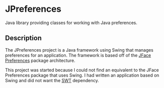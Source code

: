 # JPreferences

Java library providing classes for working with Java preferences.

## Description

The JPreferences project is a Java framework using Swing that manages
preferences for an application. The framework is based off of the
[JFace Preferences][0] package architecture.

This project was started because I could not find an equivalent to the
JFace Preferences package that uses Swing. I had written an application
based on Swing and did not want the [SWT][1] dependency.

[0]: http://help.eclipse.org/helios/index.jsp?topic=/org.eclipse.platform.doc.isv/reference/api/org/eclipse/jface/viewers/package-summary.html
[1]: http://www.eclipse.org/swt/

